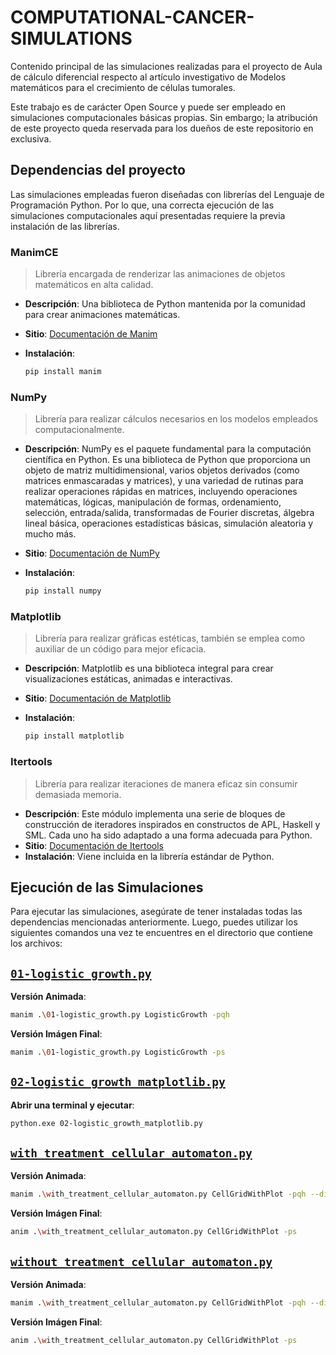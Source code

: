 # COMPUTATIONAL-CANCER-SIMULATIONS

Contenido principal de las simulaciones realizadas para el proyecto de Aula de cálculo diferencial respecto al artículo investigativo de Modelos matemáticos para el crecimiento de células tumorales.

Este trabajo es de carácter Open Source y puede ser empleado en simulaciones computacionales básicas propias. Sin embargo; la atribución de este proyecto queda reservada para los dueños de este repositorio en exclusiva.

## Dependencias del proyecto

Las simulaciones empleadas fueron diseñadas con librerías del Lenguaje de Programación Python. Por lo que, una correcta ejecución de las simulaciones computacionales aquí presentadas requiere la previa instalación de las librerías.

### ManimCE
> Librería encargada de renderizar las animaciones de objetos matemáticos en alta calidad.
- **Descripción**: Una biblioteca de Python mantenida por la comunidad para crear animaciones matemáticas.
- **Sitio**: [Documentación de Manim](https://docs.manim.community/en/stable/installation.html)
- **Instalación**: 

    ```bash
    pip install manim
    ```

### NumPy
> Librería para realizar cálculos necesarios en los modelos empleados computacionalmente.
- **Descripción**: NumPy es el paquete fundamental para la computación científica en Python. Es una biblioteca de Python que proporciona un objeto de matriz multidimensional, varios objetos derivados (como matrices enmascaradas y matrices), y una variedad de rutinas para realizar operaciones rápidas en matrices, incluyendo operaciones matemáticas, lógicas, manipulación de formas, ordenamiento, selección, entrada/salida, transformadas de Fourier discretas, álgebra lineal básica, operaciones estadísticas básicas, simulación aleatoria y mucho más.
- **Sitio**: [Documentación de NumPy](https://numpy.org/doc/)
- **Instalación**:

    ```bash
    pip install numpy
    ```

### Matplotlib
> Librería para realizar gráficas estéticas, también se emplea como auxiliar de un código para mejor eficacia.
- **Descripción**: Matplotlib es una biblioteca integral para crear visualizaciones estáticas, animadas e interactivas.
- **Sitio**: [Documentación de Matplotlib](https://matplotlib.org/stable/index.html)
- **Instalación**:

    ```bash
    pip install matplotlib
    ```

### Itertools
> Librería para realizar iteraciones de manera eficaz sin consumir demasiada memoria.
- **Descripción**: Este módulo implementa una serie de bloques de construcción de iteradores inspirados en constructos de APL, Haskell y SML. Cada uno ha sido adaptado a una forma adecuada para Python.
- **Sitio**: [Documentación de Itertools](https://docs.python.org/3/library/itertools.html)
- **Instalación**: Viene incluida en la librería estándar de Python.

## Ejecución de las Simulaciones
Para ejecutar las simulaciones, asegúrate de tener instaladas todas las dependencias mencionadas anteriormente. Luego, puedes utilizar los siguientes comandos una vez te encuentres en el directorio que contiene los archivos:


## [`01-logistic_growth.py`](https://github.com/xRedDev/COMPUTATIONAL-CANCER-SIMULATIONS/blob/main/01-logistic_growth.py)
**Versión Animada**:

```bash
manim .\01-logistic_growth.py LogisticGrowth -pqh
```

**Versión Imágen Final**:

```bash
manim .\01-logistic_growth.py LogisticGrowth -ps
```

## [`02-logistic_growth_matplotlib.py`](https://github.com/xRedDev/COMPUTATIONAL-CANCER-SIMULATIONS/blob/main/01-logistic_growth.py)
**Abrir una terminal y ejecutar**:

```bash
python.exe 02-logistic_growth_matplotlib.py
```

## [`with_treatment_cellular_automaton.py`](https://github.com/xRedDev/COMPUTATIONAL-CANCER-SIMULATIONS/blob/main/with_treatment_cellular_automaton.py)
**Versión Animada**:

```bash
manim .\with_treatment_cellular_automaton.py CellGridWithPlot -pqh --disable_caching
```


**Versión Imágen Final**:

```bash
anim .\with_treatment_cellular_automaton.py CellGridWithPlot -ps
```

## [`without_treatment_cellular_automaton.py`](https://github.com/xRedDev/COMPUTATIONAL-CANCER-SIMULATIONS/blob/main/without_treatment_cellular_automaton.py)
**Versión Animada**:

```bash
manim .\with_treatment_cellular_automaton.py CellGridWithPlot -pqh --disable_caching
```


**Versión Imágen Final**:

```bash
anim .\with_treatment_cellular_automaton.py CellGridWithPlot -ps
```

